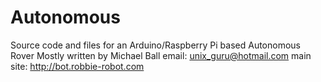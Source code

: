 Autonomous
==========

Source code and files for an Arduino/Raspberry Pi based Autonomous Rover
Mostly written by Michael Ball
email: unix_guru@hotmail.com
main site: http://bot.robbie-robot.com



